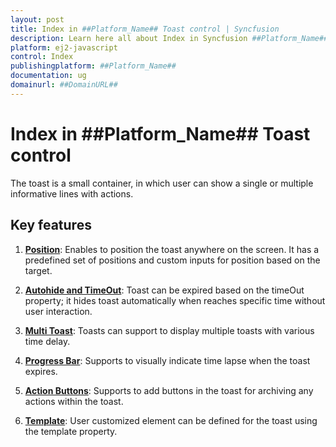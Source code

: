```yaml
---
layout: post
title: Index in ##Platform_Name## Toast control | Syncfusion
description: Learn here all about Index in Syncfusion ##Platform_Name## Toast control of Syncfusion Essential JS 2 and more.
platform: ej2-javascript
control: Index 
publishingplatform: ##Platform_Name##
documentation: ug
domainurl: ##DomainURL##
---
```


# Index in ##Platform_Name## Toast control

The toast is a small container, in which user can show a single or multiple informative lines with actions.

## Key features

1. **[Position](./position/)**: Enables to position the toast anywhere on the screen. It has a predefined set of positions and custom inputs for position based on the target.

2. **[Autohide and TimeOut](./timeout/)**: Toast can be expired based on the timeOut property; it hides toast automatically when reaches specific time without user interaction.

3. **[Multi Toast](./how-to/show-multiple-toasts-in-various-positions/)**: Toasts can support to display multiple toasts with various time delay.

4. **[Progress Bar](./how-to/customize-progress-bar-theme-and-sizing/)**: Supports to visually indicate time lapse when the toast expires.

5. **[Action Buttons](./action-buttons/)**: Supports to add buttons in the toast for archiving any actions within the toast.

6. **[Template](./template/)**: User customized element can be defined for the toast using the template property.
